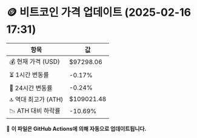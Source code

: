 # 🪙 비트코인 가격 업데이트 (2025-02-16 17:31)

| 항목                | 값 |
|--------------------|----------------|
| 💰 현재 가격 (USD) | $97298.06 |
| ⏳ 1시간 변동률    | -0.17% |
| 📆 24시간 변동률   | -0.24% |
| 🔝 역대 최고가 (ATH) | $109021.48 |
| 📉 ATH 대비 하락률 | -10.69% |

🔄 **이 파일은 GitHub Actions에 의해 자동으로 업데이트됩니다.**
